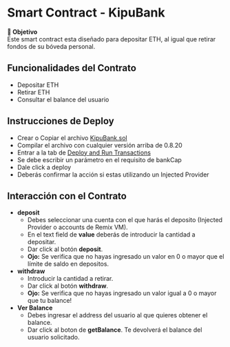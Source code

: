 # Smart Contract - KipuBank
**🎯 Objetivo**<br/>
Este smart contract esta diseñado para depositar ETH, al igual que retirar fondos de su bóveda personal. 

## Funcionalidades del Contrato

- Depositar ETH
- Retirar ETH
- Consultar el balance del usuario

## Instrucciones de Deploy
- Crear o Copiar el archivo [KipuBank.sol](contracts/KipuBank.sol)
- Compilar el archivo con cualquier versión arriba de 0.8.20
- Entrar a la tab de <ins>Deploy and Run Transactions</ins>
- Se debe escribir un parámetro en el requisito de bankCap
- Dale click a deploy
- Deberás confirmar la acción si estas utilizando un Injected Provider

## Interacción con el Contrato
- **deposit**
    - Debes seleccionar una cuenta con el que harás el deposito (Injected Provider o accounts de Remix VM).
    - En el text field de **value** deberás de introducir la cantidad a depositar.
    - Dar click al botón **deposit**.
    - **Ojo:** Se verifica que no hayas ingresado un valor en 0 o mayor que el límite de saldo en depositos.
- **withdraw**
    - Introducir la cantidad a retirar.
    - Dar click al botón **withdraw**.
    - **Ojo:** Se verifica que no hayas ingresado un valor igual a 0 o mayor que tu balance!
- **Ver Balance**
    - Debes ingresar el address del usuario al que quieres obtener el balance.
    - Dar click al boton de **getBalance**. Te devolverá el balance del usuario solicitado.

